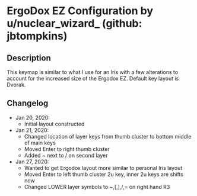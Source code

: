 # ErgoDox EZ Configuration by u/nuclear_wizard_ (github: jbtompkins)

## Description
This keymap is similar to what I use for an Iris with a few alterations to account for the increased size of the Ergodox EZ. Default key layout is Dvorak.

## Changelog

* Jan 20, 2020:
  * Initial layout constructed
* Jan 21, 2020:
  * Changed location of layer keys from thumb cluster to bottom middle of main keys
  * Moved Enter to right thumb cluster
  * Added ~ next to / on second layer 
* Jan 27, 2020:
  * Wanted to get Ergodox layout more similar to personal Iris layout
  * Moved Enter to left thumb cluster 2u key, inner 2u keys are shifts now
  * Changed LOWER layer symbols to ~,[,],/,= on right hand R3
